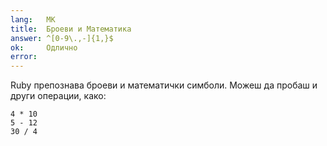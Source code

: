 ```yaml
---
lang:   MK
title:  Броеви и Математика
answer: ^[0-9\.,-]{1,}$
ok:     Одлично
error:  
---
```


Ruby препознава броеви и математички симболи. Можеш да пробаш и други операции, како:

    4 * 10
    5 - 12
    30 / 4